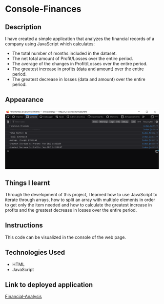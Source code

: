 # Console-Finances

## Description
I have created a simple application that analyzes the financial records of a company using JavaScript which calculates:
* The total number of months included in the dataset.
* The net total amount of Profit/Losses over the entire period.
* The average of the changes in Profit/Losses over the entire period.
* The greatest increase in profits (data and amount) over the entire period.
* The greatest decrease in losses (data and amount) over the entire period.

## Appearance
![Console log showing the results above](Financial_Analysis.png)

## Things I learnt
Through the development of this project, I learned how to use JavaScript to iterate through arrays, how to split an array with multiple elements in order to get only the item needed and how to calculate the greatest increase in profits and the greatest decrease in losses over the entire period.

## Instructions
This code can be visualized in the console of the web page.

## Technologies Used
* HTML
* JavaScript

## Link to deployed application
[Financial-Analysis](https://vanessadantonio.github.io/Console-Finances/)